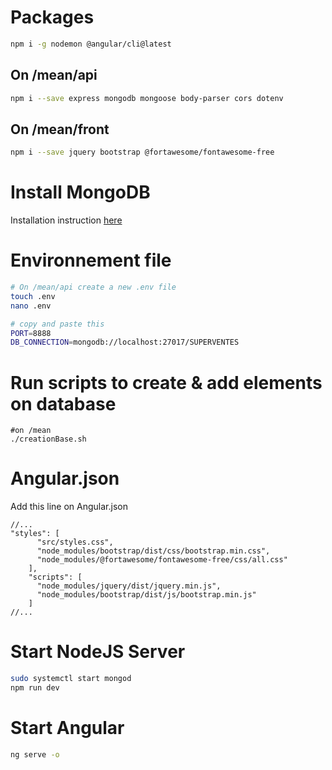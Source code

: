 # Packages
```bash
npm i -g nodemon @angular/cli@latest
```

## On /mean/api
```bash
npm i --save express mongodb mongoose body-parser cors dotenv
```

## On /mean/front
```bash
npm i --save jquery bootstrap @fortawesome/fontawesome-free
```

# Install MongoDB
Installation instruction [here](https://docs.mongodb.com/manual/tutorial/install-mongodb-on-ubuntu/)

# Environnement file
```bash
# On /mean/api create a new .env file
touch .env
nano .env

# copy and paste this
PORT=8888
DB_CONNECTION=mongodb://localhost:27017/SUPERVENTES
```

# Run scripts to create & add elements on database
```
#on /mean
./creationBase.sh
``` 

# Angular.json
Add this line on Angular.json
```json5
//...
"styles": [
      "src/styles.css",
      "node_modules/bootstrap/dist/css/bootstrap.min.css",
      "node_modules/@fortawesome/fontawesome-free/css/all.css"
    ],
    "scripts": [
      "node_modules/jquery/dist/jquery.min.js",
      "node_modules/bootstrap/dist/js/bootstrap.min.js"
    ]
//...
```
# Start NodeJS Server
```bash
sudo systemctl start mongod
npm run dev
```

# Start Angular
```bash
ng serve -o
```
